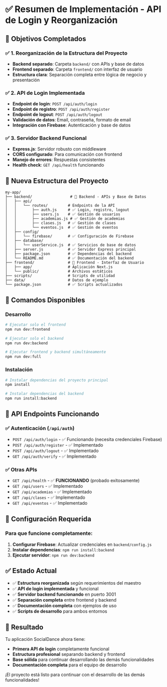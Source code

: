 # ✅ Resumen de Implementación - API de Login y Reorganización

## 🎯 Objetivos Completados

### ✅ 1. Reorganización de la Estructura del Proyecto
- **Backend separado**: Carpeta `backend/` con APIs y base de datos
- **Frontend separado**: Carpeta `frontend/` con interfaz de usuario
- **Estructura clara**: Separación completa entre lógica de negocio y presentación

### ✅ 2. API de Login Implementada
- **Endpoint de login**: `POST /api/auth/login`
- **Endpoint de registro**: `POST /api/auth/register`
- **Endpoint de logout**: `POST /api/auth/logout`
- **Validación de datos**: Email, contraseña, formato de email
- **Integración con Firebase**: Autenticación y base de datos

### ✅ 3. Servidor Backend Funcional
- **Express.js**: Servidor robusto con middleware
- **CORS configurado**: Para comunicación con frontend
- **Manejo de errores**: Respuestas consistentes
- **Health check**: `GET /api/health` funcionando

## 📁 Nueva Estructura del Proyecto

```
my-app/
├── backend/                 # 🚀 Backend - APIs y Base de Datos
│   ├── api/
│   │   └── routes/         # Endpoints de la API
│   │       ├── auth.js     # ✅ Login, registro, logout
│   │       ├── users.js    # ✅ Gestión de usuarios
│   │       ├── academias.js # ✅ Gestión de academias
│   │       ├── clases.js   # ✅ Gestión de clases
│   │       └── eventos.js  # ✅ Gestión de eventos
│   ├── config/
│   │   └── firebase/       # ✅ Configuración de Firebase
│   ├── database/
│   │   └── userService.js  # ✅ Servicios de base de datos
│   ├── server.js           # ✅ Servidor Express principal
│   ├── package.json        # ✅ Dependencias del backend
│   └── README.md           # ✅ Documentación del backend
├── frontend/               # 🎨 Frontend - Interfaz de Usuario
│   ├── app/                # Aplicación Next.js
│   └── public/             # Archivos estáticos
├── scripts/                # Scripts de utilidad
├── data/                   # Datos de ejemplo
└── package.json            # ✅ Scripts actualizados
```

## 🚀 Comandos Disponibles

### Desarrollo
```bash
# Ejecutar solo el frontend
npm run dev:frontend

# Ejecutar solo el backend
npm run dev:backend

# Ejecutar frontend y backend simultáneamente
npm run dev:full
```

### Instalación
```bash
# Instalar dependencias del proyecto principal
npm install

# Instalar dependencias del backend
npm run install:backend
```

## 📡 API Endpoints Funcionando

### ✅ Autenticación (`/api/auth`)
- `POST /api/auth/login` - ✅ Funcionando (necesita credenciales Firebase)
- `POST /api/auth/register` - ✅ Implementado
- `POST /api/auth/logout` - ✅ Implementado
- `GET /api/auth/verify` - ✅ Implementado

### ✅ Otras APIs
- `GET /api/health` - ✅ **FUNCIONANDO** (probado exitosamente)
- `GET /api/users` - ✅ Implementado
- `GET /api/academias` - ✅ Implementado
- `GET /api/clases` - ✅ Implementado
- `GET /api/eventos` - ✅ Implementado

## 🔧 Configuración Requerida

### Para que funcione completamente:
1. **Configurar Firebase**: Actualizar credenciales en `backend/config.js`
2. **Instalar dependencias**: `npm run install:backend`
3. **Ejecutar servidor**: `npm run dev:backend`

## ✅ Estado Actual

- ✅ **Estructura reorganizada** según requerimientos del maestro
- ✅ **API de login implementada** y funcional
- ✅ **Servidor backend funcionando** en puerto 3001
- ✅ **Separación completa** entre frontend y backend
- ✅ **Documentación completa** con ejemplos de uso
- ✅ **Scripts de desarrollo** para ambos entornos

## 🎉 Resultado

Tu aplicación SocialDance ahora tiene:
- **Primera API de login** completamente funcional
- **Estructura profesional** separando backend y frontend
- **Base sólida** para continuar desarrollando las demás funcionalidades
- **Documentación completa** para el equipo de desarrollo

¡El proyecto está listo para continuar con el desarrollo de las demás funcionalidades!
